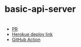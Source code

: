 # basic-api-server

# 
*  [PR](https://github.com/GhofranDayyat/basic-api-server/pull/1)
* [Herokue deploy link](https://basic-api-server-gh.herokuapp.com/)
* [GitHub Action](https://github.com/GhofranDayyat/basic-api-server/actions)